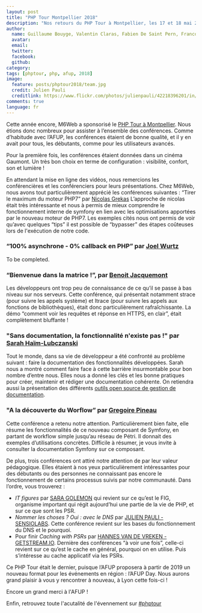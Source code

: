 ```yaml
---
layout: post
title: "PHP Tour Montpellier 2018"
description: "Nos retours du PHP Tour à Montpellier, les 17 et 18 mai 2018"
author:
  name: Guillaume Bouyge, Valentin Claras, Fabien De Saint Pern, Francois-Xavier Gaberan, Héléna Hiraux, Pascal Martin
  avatar:
  email:
  twitter:
  facebook:
  github:
category:
tags: [phptour, php, afup, 2018]
image:
  feature: posts/phptour2018/team.jpg
  credit: Julien Pauli
  creditlink: https://www.flickr.com/photos/julienpauli/42218396201/in/pool-4527758@N23/
comments: true
language: fr
---
```


Cette année encore, M6Web a sponsorisé le [PHP Tour à Montpellier](https://event.afup.org/en/phptourmontpellier2018/). 
Nous étions donc nombreux pour assister à l’ensemble des conférences. Comme d’habitude avec l’AFUP, les conférences étaient de bonne qualité, 
et il y en avait pour tous, les débutants, comme pour les utilisateurs avancés.

Pour la première fois, les conférences étaient données dans un cinéma Gaumont. Un très bon choix en terme de configuration : 
visibilité, confort, son et lumière !

En attendant la mise en ligne des vidéos, nous remercions les conférencières et les conférenciers pour leurs présentations. 
Chez M6Web, nous avons tout particulièrement apprécié les conférences suivantes :
“Tirer le maximum du moteur PHP7” par [Nicolas Grekas](https://twitter.com/nicolasgrekas)
L’approche de nicolas était très intéressante et nous à permis de mieux comprendre le fonctionnement interne de symfony en lien avec les optimisations 
apportées par le nouveau moteur de PHP7. 
Les exemples cités nous ont permis de voir qu’avec quelques “tips” il est possible de “bypasser” des étapes coûteuses lors de l'exécution de notre code.

### “100% asynchrone - 0% callback en PHP” par [Joel Wurtz](https://twitter.com/joelwurtz)
To be completed.

### “Bienvenue dans la matrice !”, par [Benoit Jacquemont](https://twitter.com/@bjacquemont)
Les développeurs ont trop peu de connaissance de ce qu’il se passe à bas niveau sur nos serveurs. 
Cette conférence, qui présentait notamment strace (pour suivre les appels système) et ltrace (pour suivre les appels aux fonctions de bibliothèques), 
était donc particulièrement rafraîchissante. La démo “comment voir les requêtes et réponse en HTTPS, en clair”, était complètement bluffante !

### "Sans documentation, la fonctionnalité n'existe pas !" par [Sarah Haïm-Lubczanski](https://twitter.com/sarahhaim)
Tout le monde, dans sa vie de développeur a été confronté au problème suivant : faire la documentation des fonctionnalités développées.
Sarah nous a montré comment faire face à cette barrière insurmontable pour bon nombre d’entre nous. 
Elles nous a donné les clés et les bonne pratiques pour créer, maintenir et rédiger une documentation cohérente. 
On retiendra aussi la présentation des différents [outils open source de gestion de documentation](https://www.staticgen.com/).

### "A la découverte du Worflow” par [Gregoire Pineau](https://twitter.com/lyrixx) 
Cette conférence a retenu notre attention. Particulièrement bien faite, elle résume les fonctionnalités de ce nouveau composant de Symfony, 
en partant de workflow simple jusqu’au réseau de Pétri. Il donnait des exemples d’utilisations concrètes. 
Difficile à résumer, je vous invite à consulter la documentation Symfony sur ce composant.


De plus, trois conférences ont attiré notre attention de par leur valeur pédagogique. Elles étaient à nos yeux particulièrement 
intéressantes pour des débutants ou des personnes ne connaissant pas encore le fonctionnement de certains processus suivis par notre communauté. 
Dans l’ordre, vous trouverez :
* *IT figures* par [SARA GOLEMON](https://twitter.com/SaraMG) qui revient sur ce qu’est le FIG, organisme important qui régit aujourd’hui une partie de la vie de PHP, et sur ce que sont les PSR.
* *Nommer les choses ? Oui : avec le DNS* par [JULIEN PAULI - SENSIOLABS](https://twitter.com/julienPauli). Cette conférence revient sur les bases du fonctionnement du DNS et le pourquoi.
* Pour finir *Caching with PSRs* par [HANNES VAN DE VREKEN - GETSTREAM.IO](https://twitter.com/hannesvdvreken). Dernière des conférences “à voir une fois”, celle-ci revient sur ce qu’est le cache en général, pourquoi on en utilise. Puis s’intéresse au cache applicatif via les PSRs.


Ce PHP Tour était le dernier, puisque l’AFUP proposera à partir de 2019 un nouveau format pour les événements en région : l’AFUP Day. Nous aurons grand plaisir à vous y rencontrer à nouveau, à Lyon cette fois-ci !

Encore un grand merci à l'AFUP !

Enfin, retrouvez toute l'acutalité de l'évennement sur [#phptour](https://twitter.com/hashtag/phptour?src=hash)